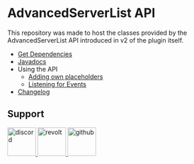 # AdvancedServerList API

This repository was made to host the classes provided by the AdvancedServerList API introduced in v2 of the plugin itself.

- [Get Dependencies](https://asl.andre601.ch/api/#add-dependency)
- [Javadocs](https://docs.andre601.ch/asl-api)
- Using the API
  - [Adding own placeholders](https://asl.andre601.ch/api/#adding-your-own-placeholders)
  - [Listening for Events](https://asl.andre601.ch/api/#listening-for-events)
- [Changelog](https://asl.andre601.ch/api/changelog/)

## Support

<a href="https://discord.gg/6dazXp6" target="_blank">
  <img src="https://cdn.jsdelivr.net/npm/@intergrav/devins-badges@2/assets/minimal/social/discord-singular_vector.svg" height="64" alt="discord" title="Join my Discord Server">
</a>
<a href="https://app.revolt.chat/invite/74TpERXA" target="_blank">
  <img src="https://cdn.jsdelivr.net/npm/@intergrav/devins-badges@2/assets/minimal/social/revolt-singular_vector.svg" height="64" alt="revolt" title="Join my Revolt Server">
</a>
<a href="https://github.com/Andre601/AdvancedServerList/issues/new?template=api_support.yml" target="_blank">
  <img src="https://cdn.jsdelivr.net/npm/@intergrav/devins-badges@2/assets/minimal/available/github_vector.svg" height="64" alt="github" title="Open an issue on GitHub">
</a>
